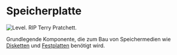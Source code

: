 # Speicherplatte

![Level. RIP Terry Pratchett.](oredict:opencomputers:materialDisk)

Grundlegende Komponente, die zum Bau von Speichermedien wie [Disketten](floppy.md) und [Festplatten](hdd1.md) benötigt wird.
